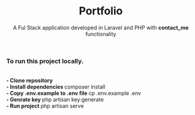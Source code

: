 <h1 align="center">Portfolio</h1>

<p align="center">A Ful Stack application developed in Laravel and PHP with <b> contact_me </b> functionality</p>
<br/>
<h3>To run this project locally.</h3><br/>
<b> - Clone repository </b><br/>
<b> - Install dependencies  </b> composer install <br/>
<b> - Copy .env.example to .env file </b> cp .env.example .env <br/>
<b> - Genrate key </b> php artisan key:generate <br/>
<b> - Run project </b> php artisan serve

